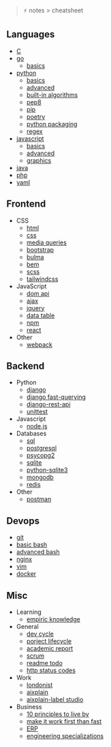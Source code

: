 > ⚡️ notes > cheatsheet

## Languages

- [C](./languages/c.md)
- [go](./languages/go.md)
  - [basics](./languages/go.md)
- [python](./languages/python.md)
  - [basics](./languages/python-basics.md)
  - [advanced](./languages/python-advanced.md)
  - [built-in algorithms](./languages/python-algorithms.md)
  - [pep8](./languages/pep8.py)
  - [pip](./languages/pip.md)
  - [poetry](./languages/poetry.md)
  - [python packaging](./languages/python-packaging.md)
  - [regex](./languages/python-regex.md)
- [javascript](./languages/js-basics.md)
  - [basics](./languages/js-basics.md)
  - [advanced](./languages/js-advanced.md)
  - [graphics](./languages/graphics.md)
- [java](./languages/java.md)
- [php](./languages/php.md)
- [yaml](./languages/yaml.md)

## Frontend

- CSS
  - [html](./frontend/html.md)
  - [css](./frontend/css.md)  
  - [media queries](./frontend/media-queries.md)
  - [bootstrap](./frontend/bootstrap.md)
  - [bulma](./frontend/bulma.md)
  - [bem](./frontend/bem.md)
  - [scss](./frontend/scss.md)
  - [tailwindcss](./frontend/tailwindcss.md)
- JavaScript
  - [dom api](./frontend/dom.md)
  - [ajax](./frontend/ajax.md)
  - [jquery](./frontend/jquery.md)
  - [data table](./frontend/data-table.md)
  - [npm](./frontend/npm.md)
  - [react](./frontend/react.md)
- Other
  - [webpack](./frontend/webpack.md)

## Backend

- Python 
  - [django](./backend/django.md)
  - [django fast-querying](./backend/django-fast-querying.md)
  - [django-rest-api](./backend/django-rest-api.md)
  - [unittest](./backend/unittest.md)
- Javascript
  - [node.js](./backend/nodejs.md)
- Databases
  - [sql](./backend/sql.md)
  - [postgresql](./backend/postgresql.md)
  - [psycopg2](./backend/psycopg2.md)
  - [sqlite](./backend/sqlite.md)
  - [python-sqlite3](./backend/python-sqlite.md)
  - [mongodb](./backend/mongodb.md)
  - [redis](./backend/redis.md)
- Other
  - [postman](./backend/postman.md)

## Devops

- [git](./devops/git.md)
- [basic bash](./devops/basic_bash.md)
- [advanced bash](./devops/advanced_bash.md)
- [nginx](./devops/nginx.md)
- [vim](./devops/vim.md)
- [docker](./devops/docker.md)

## Misc

- Learning
  - [empiric knowledge](./general/empiric.md)
- General
  - [dev cycle](./general/dev-cycle.md)
  - [porject lifecycle](./general/project-lifecycle.md)
  - [academic report](./general/academic-report.md)
  - [scrum](./general/scrum.md)
  - [readme todo](./general/readme-todo.md)
  - [http status codes](./general/http-status-codes.md)
- Work
  - [londonist](./work/londonist.md)
  - [aixplain](./work/aixplain.md)
  - [aixplain-label studio](./work/aixplain-label-studio.md)
- Business
  - [10 principles to live by](./business/engineer-10-principles.md)
  - [make it work first than fast](./business/makeit-work-right-fast.md)
  - [ERP](./business/erp.md)
  - [engineering specializations](./business/engineer-special.md)
